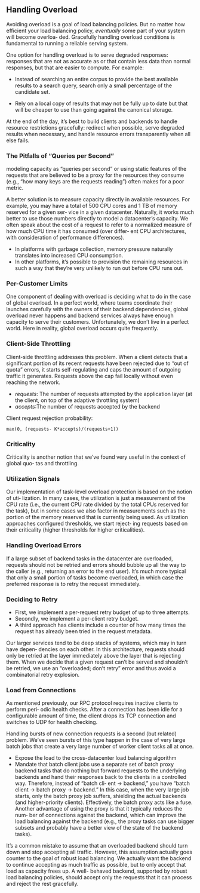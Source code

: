 ## Handling Overload

Avoiding overload is a goal of load balancing policies. But no matter how efficient your load balancing policy, *eventually* some part of your system will become overloa‐ ded. Gracefully handling overload conditions is fundamental to running a reliable serving system. 

One option for handling overload is to serve degraded responses: responses that are not as accurate as or that contain less data than normal responses, but that are easier to compute. For example: 

-  Instead of searching an entire corpus to provide the best available results to a search query, search only a small percentage of the candidate set. 

-  Rely on a local copy of results that may not be fully up to date but that will be cheaper to use than going against the canonical storage. 



At the end of the day, it’s best to build clients and backends to handle resource restrictions gracefully:
redirect when possible, serve degraded results when necessary, and handle resource errors transparently when all else fails.

### The Pitfalls of “Queries per Second”

modeling capacity as “queries per second” or using static features of the requests that are believed to be a proxy for the resources they consume (e.g., “how many keys are the requests reading”) often makes for a
poor metric. 

A better solution is to measure capacity directly in available resources. For example, you may have a total of 500 CPU cores and 1 TB of memory reserved for a given ser‐ vice in a given datacenter. Naturally, it works much better to use those numbers directly to model a datacenter’s capacity. We often speak about the cost of a request to refer to a normalized measure of how much CPU time it has consumed (over differ‐ ent CPU architectures, with consideration of performance differences).

- In platforms with garbage collection, memory pressure naturally translates into increased CPU consumption.
- In other platforms, it’s possible to provision the remaining resources in such a way that they’re very unlikely to run out before CPU runs out.

### Per-Customer Limits

One component of dealing with overload is deciding what to do in the case of global overload. In a perfect world, where teams coordinate their launches carefully with the owners of their backend dependencies, global overload never happens and backend services always have enough capacity to serve their customers. Unfortunately, we don’t live in a perfect world. Here in reality, global overload occurs quite frequently.

### Client-Side Throttling

Client-side throttling addresses this problem. When a client detects that a significant portion of its recent requests have been rejected due to “out of quota” errors, it starts self-regulating and caps the amount of outgoing traffic it generates. Requests above the cap fail locally without even reaching the network.

- _requests_: The number of requests attempted by the application layer (at the client, on top of the adaptive throttling system)
- _accepts_:The number of requests accepted by the backend

Client request rejection probability:
```aidl
max(0, (requests- K*accepts)/(requests+1))
```
### Criticality

Criticality is another notion that we’ve found very useful in the context of global quo‐ tas and throttling. 

### Utilization Signals

Our implementation of task-level overload protection is based on the notion of uti‐ lization. In many cases, the utilization is just a measurement of the CPU rate (i.e., the current CPU rate divided by the total CPUs reserved for the task), but in some cases we also factor in measurements such as the portion of the memory reserved that is currently being used. As utilization approaches configured thresholds, we start reject‐ ing requests based on their criticality (higher thresholds for higher criticalities).


### Handling Overload Errors

If a large subset of backend tasks in the datacenter are overloaded, requests should not be retried and errors should bubble up all the way to the caller (e.g., returning an error to the end user). It’s much more typical that only a small portion of tasks become overloaded, in which case the preferred response is to retry the request immediately. 

### Deciding to Retry

- First, we implement a per-request retry budget of up to three attempts. 
- Secondly, we implement a per-client retry budget.
- A third approach has clients include a counter of how many times the request has already been tried in the request metadata.

Our larger services tend to be deep stacks of systems, which may in turn have depen‐ dencies on each other. In this architecture, requests should only be retried at the layer immediately above the layer that is rejecting them. When we decide that a given request can’t be served and shouldn’t be retried, we use an “overloaded; don’t retry” error and thus avoid a combinatorial retry explosion.

### Load from Connections

As mentioned previously, our RPC protocol requires inactive clients to perform peri‐ odic health checks. After a connection has been idle for a configurable amount of time, the client drops its TCP connection and switches to UDP for health checking.

Handling bursts of new connection requests is a second (but related) problem. We’ve seen bursts of this type happen in the case of very large batch jobs that create a very large number of worker client tasks all at once.

- Expose the load to the cross-datacenter load balancing algorithm
- Mandate that batch client jobs use a separate set of batch proxy backend tasks that do nothing but forward requests to the underlying backends and hand their responses back to the clients in a controlled way. Therefore, instead of “batch cli‐ ent → backend,” you have “batch client → batch proxy → backend.” In this case, when the very large job starts, only the batch proxy job suffers, shielding the actual backends (and higher-priority clients). Effectively, the batch proxy acts like a fuse. Another advantage of using the proxy is that it typically reduces the num‐ ber of connections against the backend, which can improve the load balancing against the backend (e.g., the proxy tasks can use bigger subsets and probably have a better view of the state of the backend tasks).


It’s a common mistake to assume that an overloaded backend should turn down and stop accepting all traffic. However, this assumption actually goes counter to the goal of robust load balancing. We actually want the backend to continue accepting as much traffic as possible, but to only accept that load as capacity frees up. A well- behaved backend, supported by robust load balancing policies, should accept only the requests that it can process and reject the rest gracefully.









